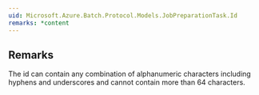 ```yaml
---  
uid: Microsoft.Azure.Batch.Protocol.Models.JobPreparationTask.Id  
remarks: *content  
---  
```

  
## Remarks  
 The id can contain any combination of alphanumeric characters             including hyphens and underscores and cannot contain more than 64             characters.